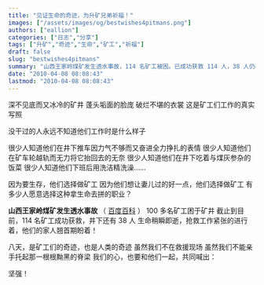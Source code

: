 ```yaml
---
title: "见证生命的奇迹，为升矿兄弟祈福！"
images: ["/assets/images/og/bestwishes4pitmans.png"]
authors: ["eallion"]
categories: ["日志","分享"]
tags: ["升矿","奇迹","生命","矿工","祈福"]
draft: false
slug: "bestwishes4pitmans"
summary: "山西王家岭煤矿发生透水事故，114 名矿工被困。已成功获救 114 人，38 人仍在井下。文章呼吁大家为他们祈福并表达对矿工的敬佩和支持。"
date: "2010-04-08 08:08:43"
lastmod: "2010-04-08 08:08:43"
---
```


深不见底而又冰冷的矿井
 蓬头垢面的脸庞
 破烂不堪的衣裳
 这是矿工们工作的真实写照

没干过的人永远不知道他们工作时是什么样子

 很少人知道他们在井下推车因力气不够而又奋进全力挣扎的表情
 很少人知道他们在矿车轮越轨而无力将它抬回去的无奈
 很少人知道他们在井下吃着与煤灰参杂的饭菜
 很少人知道他们下班后用洗洁精洗澡……

因为要生存，他们选择做矿工
 因为他们想让妻儿过的好一点，他们选择做矿工
 有多少人愿意选择这种拿生命去拼的职业？

<strong > 山西王家岭煤矿发生透水事故 </strong>（ [百度百科](http://baike.baidu.com/view/3415324.htm) ）
 100 多名矿工困于矿井
 截止到目前，114 名矿工成功获救，井下还有 38 人
 生命稍瞬即逝，抢救工作紧张的进行着，他们的家人翘首期盼着！

八天，是矿工们的奇迹，也是人类的奇迹
 虽然我们不在救援现场
 虽然我们不能亲手托起那一根根黝黑的脊梁
 我们的心，也要和他们一起，共同喊出：

坚强！
